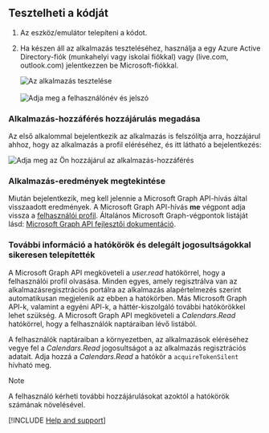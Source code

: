 ## <a name="test-your-code"></a>Tesztelheti a kódját

1. Az eszköz/emulátor telepíteni a kódot.

2. Ha készen áll az alkalmazás teszteléséhez, használja a egy Azure Active Directory-fiók (munkahelyi vagy iskolai fiókkal) vagy (live.com, outlook.com) jelentkezzen be Microsoft-fiókkal. 

    ![Az alkalmazás tesztelése](media/active-directory-develop-guidedsetup-android-test/mainwindow.png)
    <br/><br/>
    ![Adja meg a felhasználónév és jelszó](media/active-directory-develop-guidedsetup-android-test/usernameandpassword.png)

### <a name="provide-consent-for-application-access"></a>Alkalmazás-hozzáférés hozzájárulás megadása
Az első alkalommal bejelentkezik az alkalmazás is felszólítja arra, hozzájárul ahhoz, hogy az alkalmazás a profil eléréséhez, és itt látható a bejelentkezés: 

![Adja meg az Ön hozzájárul az alkalmazás-hozzáférés](media/active-directory-develop-guidedsetup-android-test/androidconsent.png)


### <a name="view-application-results"></a>Alkalmazás-eredmények megtekintése
Miután bejelentkezik, meg kell jelennie a Microsoft Graph API-hívás által visszaadott eredmények. A Microsoft Graph API-hívás **me** végpont adja vissza a [felhasználói profil](https://graph.microsoft.com/v1.0/me). Általános Microsoft Graph-végpontok listáját lásd: [Microsoft Graph API fejlesztői dokumentáció](https://developer.microsoft.com/graph/docs#common-microsoft-graph-queries).

<!--start-collapse-->
### <a name="more-information-about-scopes-and-delegated-permissions"></a>További információ a hatókörök és delegált jogosultságokkal sikeresen telepítették

A Microsoft Graph API megköveteli a *user.read* hatókörrel, hogy a felhasználói profil olvasása. Minden egyes, amely regisztrálva van az alkalmazásregisztrációs portálra az alkalmazás alapértelmezés szerint automatikusan megjelenik az ebben a hatókörben. Más Microsoft Graph API-k, valamint a egyéni API-k, a háttér-kiszolgáló további hatókörökkel lehet szükség. A Microsoft Graph API megköveteli a *Calendars.Read* hatókörrel, hogy a felhasználók naptáraiban lévő listából. 

A felhasználók naptáraiban a környezetben, az alkalmazások eléréséhez vegye fel a *Calendars.Read* jogosultságot a az alkalmazás regisztrációs adatait. Adja hozzá a *Calendars.Read* a hatókör a `acquireTokenSilent` hívható meg. 

>[!NOTE]
>A felhasználó kérheti további hozzájárulásokat azoktól a hatókörök számának növelésével.

<!--end-collapse-->

[!INCLUDE [Help and support](active-directory-develop-help-support-include.md)]
